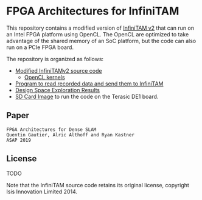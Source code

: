
# FPGA Architectures for InfiniTAM

This repository contains a modified version of [InfiniTAM v2](https://github.com/victorprad/InfiniTAM) that can run on an Intel FPGA platform using OpenCL. The OpenCL are optimized to take advantage of the shared memory of an SoC platform, but the code can also run on a PCIe FPGA board.

The repository is organized as follows:

* [Modified InfiniTAMv2 source code](src/InfiniTAM)
	* [OpenCL kernels](src/InfiniTAM/ITMLib/Engine/DeviceSpecific/OpenCL)
* [Program to read recorded data and send them to InfiniTAM](src/ReadData)
* [Design Space Exploration Results](results)
* [SD Card Image](sd_card_image) to run the code on the Terasic DE1 board.


## Paper

```
FPGA Architectures for Dense SLAM
Quentin Gautier, Alric Althoff and Ryan Kastner
ASAP 2019
```


## License

TODO

Note that the InfiniTAM source code retains its original license, copyright Isis Innovation Limited 2014.

